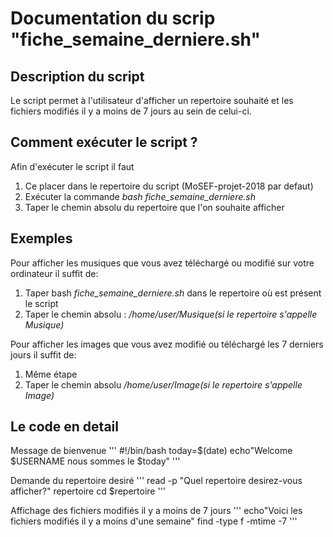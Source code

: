 # Documentation du scrip "fiche_semaine_derniere.sh"

## Description  du script

Le script permet à l'utilisateur d'afficher un repertoire souhaité et les fichiers modifiés il y a moins de 7 jours au sein de celui-ci.

## Comment exécuter le script ?

Afin d'exécuter le script il faut
1. Ce placer dans le repertoire du script (MoSEF-projet-2018 par defaut)
2. Exécuter la commande *bash fiche_semaine_derniere.sh*
3. Taper le chemin absolu du repertoire que l'on souhaite afficher

## Exemples

Pour afficher les musiques que vous avez téléchargé ou modifié sur votre ordinateur il suffit de:
1. Taper bash *fiche_semaine_derniere.sh* dans le repertoire où est présent le script
2. Taper le chemin absolu : */home/user/Musique(si le repertoire s'appelle Musique)*

Pour afficher les images que vous avez modifié ou téléchargé les 7 derniers jours il suffit de:
1. Même étape
2. Taper le chemin absolu */home/user/Image(si le repertoire s'appelle Image)*


## Le code en detail

Message de bienvenue 
'''
#!/bin/bash
today=$(date)
echo"Welcome $USERNAME nous sommes le $today"
'''

Demande du repertoire desiré
'''
read -p "Quel repertoire desirez-vous afficher?" repertoire
cd $repertoire
'''

Affichage des fichiers modifiés il y a moins de 7 jours
'''
echo"Voici les fichiers modifiés il y a moins d'une semaine"
find -type f -mtime -7
'''

